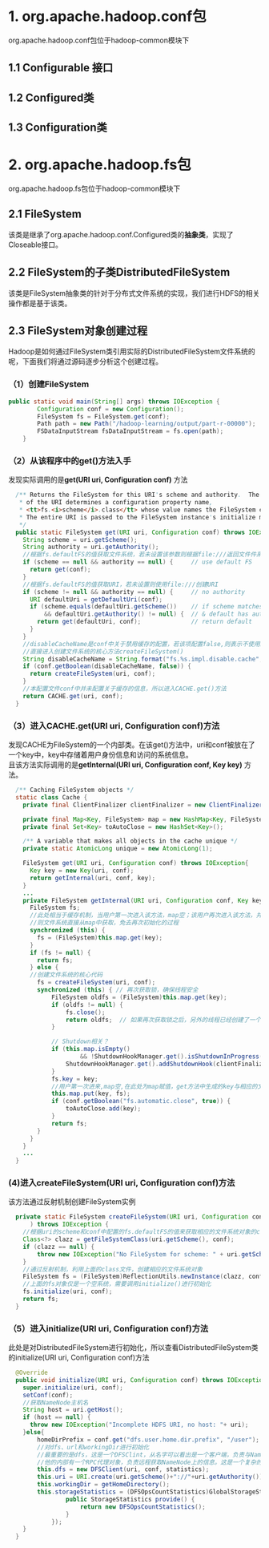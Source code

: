 # 1. org.apache.hadoop.conf包
org.apache.hadoop.conf包位于hadoop-common模块下

## 1.1 Configurable 接口

## 1.2 Configured类

## 1.3 Configuration类

# 2. org.apache.hadoop.fs包
org.apache.hadoop.fs包位于hadoop-common模块下

## 2.1 FileSystem
该类是继承了org.apache.hadoop.conf.Configured类的**抽象类**，实现了Closeable接口。

## 2.2 FileSystem的子类DistributedFileSystem
该类是FileSystem抽象类的针对于分布式文件系统的实现，我们进行HDFS的相关操作都是基于该类。

## 2.3 FileSystem对象创建过程
Hadoop是如何通过FileSystem类引用实际的DistributedFileSystem文件系统的呢，下面我们将通过源码逐步分析这个创建过程。

### （1）创建FileSystem
``` java
public static void main(String[] args) throws IOException {
        Configuration conf = new Configuration();
        FileSystem fs = FileSystem.get(conf);
        Path path = new Path("/hadoop-learning/output/part-r-00000");
        FSDataInputStream fsDataInputStream = fs.open(path);
    }
```

### （2）从该程序中的get()方法入手
发现实际调用的是**get(URI uri, Configuration conf)** 方法
``` java
  /** Returns the FileSystem for this URI's scheme and authority.  The scheme
   * of the URI determines a configuration property name,
   * <tt>fs.<i>scheme</i>.class</tt> whose value names the FileSystem class.
   * The entire URI is passed to the FileSystem instance's initialize method.
   */
  public static FileSystem get(URI uri, Configuration conf) throws IOException {
    String scheme = uri.getScheme();
    String authority = uri.getAuthority();
    //根据fs.defaultFS的值获取文件系统，若未设置该参数则根据file:///返回文件件系统
    if (scheme == null && authority == null) {     // use default FS
      return get(conf);
    }
    //根据fs.defaultFS的值获取URI，若未设置则使用file:///创建URI
    if (scheme != null && authority == null) {     // no authority
      URI defaultUri = getDefaultUri(conf);
      if (scheme.equals(defaultUri.getScheme())    // if scheme matches default
          && defaultUri.getAuthority() != null) {  // & default has authority
        return get(defaultUri, conf);              // return default
      }
    }
    //disableCacheName是conf中关于禁用缓存的配置，若该项配置false,则表示不使用缓存
    //直接进入创建文件系统的核心方法createFileSystem()
    String disableCacheName = String.format("fs.%s.impl.disable.cache", scheme);
    if (conf.getBoolean(disableCacheName, false)) {
      return createFileSystem(uri, conf);
    }
    //本配置文件conf中并未配置关于缓存的信息，所以进入CACHE.get()方法
    return CACHE.get(uri, conf);
  }
```

### （3）进入CACHE.get(URI uri, Configuration conf)方法
发现CACHE为FileSystem的一个内部类。在该get()方法中，uri和conf被放在了一个key中，key中存储着用户身份信息和访问的系统信息。  
且该方法实际调用的是**getInternal(URI uri, Configuration conf, Key key)** 方法。
``` java
  /** Caching FileSystem objects */
  static class Cache {
    private final ClientFinalizer clientFinalizer = new ClientFinalizer();

    private final Map<Key, FileSystem> map = new HashMap<Key, FileSystem>();
    private final Set<Key> toAutoClose = new HashSet<Key>();

    /** A variable that makes all objects in the cache unique */
    private static AtomicLong unique = new AtomicLong(1);

    FileSystem get(URI uri, Configuration conf) throws IOException{
      Key key = new Key(uri, conf);
      return getInternal(uri, conf, key);
    }
    ...
    private FileSystem getInternal(URI uri, Configuration conf, Key key) throws IOException{
      FileSystem fs;
      //此处相当于缓存机制，当用户第一次进入该方法，map空；该用户再次进入该方法，并访问同一个uri
      //则文件系统直接从map中获取，免去再次初始化的过程
      synchronized (this) {
        fs = (FileSystem)this.map.get(key);
      }
      if (fs != null) {
        return fs;
      } else {
      //创建文件系统的核心代码
        fs = createFileSystem(uri, conf);
        synchronized (this) { // 再次获取锁，确保线程安全
            FileSystem oldfs = (FileSystem)this.map.get(key);
            if (oldfs != null) {
                fs.close(); 
                return oldfs;  // 如果再次获取锁之后，另外的线程已经创建了一个FileSystem，则使用该FileSystem。
            }

            // Shutdown相关？
            if (this.map.isEmpty()
                    && !ShutdownHookManager.get().isShutdownInProgress()) {
                ShutdownHookManager.get().addShutdownHook(clientFinalizer, SHUTDOWN_HOOK_PRIORITY);
            }
            fs.key = key;
            //用户第一次进来,map空,在此处为map赋值，get方法中生成的key与相应的文件系统作为键值对存入map
            this.map.put(key, fs);
            if (conf.getBoolean("fs.automatic.close", true)) {
                toAutoClose.add(key);
            }
            return fs;
        }
      }
    }
    ...
  }
```

### (4)进入createFileSystem(URI uri, Configuration conf)方法
该方法通过反射机制创建FileSystem实例
```java
  private static FileSystem createFileSystem(URI uri, Configuration conf
      ) throws IOException {
    //根据uri的scheme和conf中配置的fs.defaultFS的值来获取相应的文件系统对象的class文件，即DFS的字节码文件
    Class<?> clazz = getFileSystemClass(uri.getScheme(), conf);
    if (clazz == null) {
        throw new IOException("No FileSystem for scheme: " + uri.getScheme());
    }
    //通过反射机制，利用上面的class文件，创建相应的文件系统对象
    FileSystem fs = (FileSystem)ReflectionUtils.newInstance(clazz, conf);
    //上面的fs对象仅是一个空系统，需要调用initialize()进行初始化
    fs.initialize(uri, conf);
    return fs;
  }
```

### （5）进入initialize(URI uri, Configuration conf)方法
此处是对DistributedFileSystem进行初始化，所以查看DistributedFileSystem类的initialize(URI uri, Configuration conf)方法
``` java
  @Override
  public void initialize(URI uri, Configuration conf) throws IOException {
    super.initialize(uri, conf);
    setConf(conf);
    //获取NameNode主机名
    String host = uri.getHost();
    if (host == null) {
      throw new IOException("Incomplete HDFS URI, no host: "+ uri);
    }else{
        homeDirPrefix = conf.get("dfs.user.home.dir.prefix", "/user");
        //对dfs、url和workingDir进行初始化
        //最重要的是dfs，这是一个DFSClint，从名字可以看出是一个客户端，负责与NameNode通信，
        //他的内部有一个RPC代理对象，负责远程获取NameNode上的信息。这是一个复杂的对象。
        this.dfs = new DFSClient(uri, conf, statistics);
        this.uri = URI.create(uri.getScheme()+"://"+uri.getAuthority());
        this.workingDir = getHomeDirectory();
        this.storageStatistics = (DFSOpsCountStatistics)GlobalStorageStatistics.INSTANCE.put("DFSOpsCountStatistics", new StorageStatisticsProvider() {
                public StorageStatistics provide() {
                    return new DFSOpsCountStatistics();
                }
            });
    }
  }
```